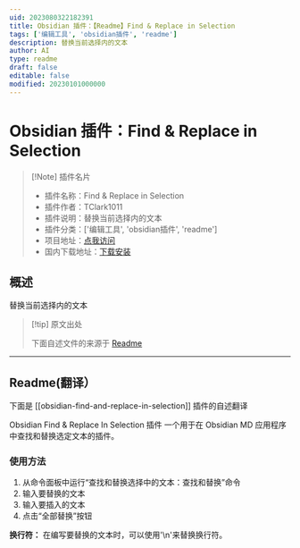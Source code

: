 ```yaml
---
uid: 2023080322182391
title: Obsidian 插件：【Readme】Find & Replace in Selection
tags: ['编辑工具', 'obsidian插件', 'readme']
description: 替换当前选择内的文本
author: AI
type: readme
draft: false
editable: false
modified: 20230101000000
---
```


# Obsidian 插件：Find & Replace in Selection

> [!Note] 插件名片
> - 插件名称：Find & Replace in Selection
> - 插件作者：TClark1011
> - 插件说明：替换当前选择内的文本
> - 插件分类：['编辑工具', 'obsidian插件', 'readme']
> - 项目地址：[点我访问](https://github.com/TClark1011/obsidian-find-and-replace-in-selection)
> - 国内下载地址：[下载安装](https://pkmer.cn/products/plugin/pluginMarket/?obsidian-find-and-replace-in-selection)

## 概述

替换当前选择内的文本



> [!tip] 原文出处
> 
>下面自述文件的来源于 [Readme](https://ghproxy.net/https://raw.githubusercontent.com/TClark1011/obsidian-find-and-replace-in-selection/main/README.md)
> 

---

## Readme(翻译）

下面是 [[obsidian-find-and-replace-in-selection]] 插件的自述翻译


Obsidian Find & Replace In Selection 插件
一个用于在 Obsidian MD 应用程序中查找和替换选定文本的插件。

### 使用方法
1. 从命令面板中运行“查找和替换选择中的文本：查找和替换”命令
1. 输入要替换的文本
1. 输入要插入的文本
1. 点击“全部替换”按钮

**换行符：** 在编写要替换的文本时，可以使用'\n'来替换换行符。



